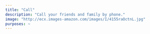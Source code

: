 ```yaml
---
title: "Call"
description: "Call your friends and family by phone."
image: "http://ecx.images-amazon.com/images/I/4155raOctnL.jpg"
purposes: ~
---
```

